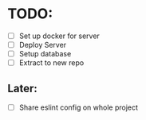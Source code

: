 # TODO: 
- [ ] Set up docker for server
- [ ] Deploy Server
- [ ] Setup database
- [ ] Extract to new repo

## Later:
- [ ] Share eslint config on whole project
